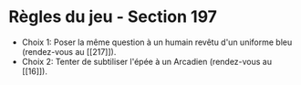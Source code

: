 # Règles du jeu - Section 197

- Choix 1: Poser la même question à un humain revêtu d'un uniforme bleu (rendez-vous au [[217]]).
- Choix 2: Tenter de subtiliser l'épée à un Arcadien (rendez-vous au [[16]]).